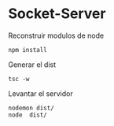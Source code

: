 # Socket-Server
Reconstruir modulos de node
```
npm install
```

Generar el dist
```
tsc -w
```

Levantar el servidor
```
nodemon dist/
node  dist/
```